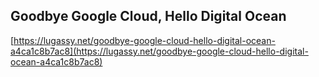 ## Goodbye Google Cloud, Hello Digital Ocean
  
  [https://lugassy.net/goodbye-google-cloud-hello-digital-ocean-a4ca1c8b7ac8](https://lugassy.net/goodbye-google-cloud-hello-digital-ocean-a4ca1c8b7ac8)